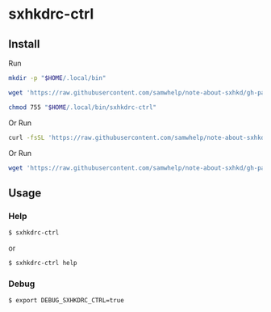 
# sxhkdrc-ctrl

## Install

Run

``` sh
mkdir -p "$HOME/.local/bin"

wget 'https://raw.githubusercontent.com/samwhelp/note-about-sxhkd/gh-pages/_demo/project/sxhkdrc-profile/sxhkdrc-ctrl/sxhkdrc-ctrl' -O "$HOME/.local/bin/sxhkdrc-ctrl"

chmod 755 "$HOME/.local/bin/sxhkdrc-ctrl"
```

Or Run

``` sh
curl -fsSL 'https://raw.githubusercontent.com/samwhelp/note-about-sxhkd/gh-pages/_demo/project/sxhkdrc-profile/sxhkdrc-ctrl/remote-install.sh' | bash
```

Or Run

``` sh
wget 'https://raw.githubusercontent.com/samwhelp/note-about-sxhkd/gh-pages/_demo/project/sxhkdrc-profile/sxhkdrc-ctrl/remote-install.sh' -q -O - | bash
```


## Usage


### Help

``` sh
$ sxhkdrc-ctrl
```

or

``` sh
$ sxhkdrc-ctrl help
```


### Debug

``` sh
$ export DEBUG_SXHKDRC_CTRL=true
```
